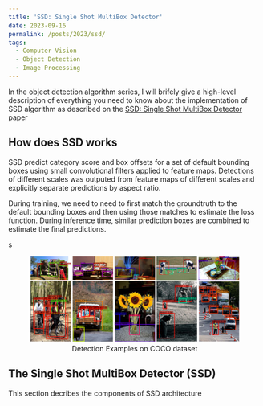 ```yaml
---
title: 'SSD: Single Shot MultiBox Detector'
date: 2023-09-16
permalink: /posts/2023/ssd/
tags:
  - Computer Vision
  - Object Detection
  - Image Processing
---
```


In the object detection algorithm series, I will brifely give a high-level description of everything you need to know about the implementation of SSD algorithm as described on the [SSD: Single Shot MultiBox Detector](https://arxiv.org/abs/1512.02325) paper

## How does SSD works

SSD predict category score and box offsets for a set of default bounding boxes using small convolutional filters applied to feature maps. Detections of different scales was outputed from feature maps of different scales and explicitly separate predictions by aspect ratio.

During training, we need to need to first match the groundtruth to the default bounding boxes and then using those matches to estimate the loss function. During inference time, similar prediction boxes are combined to estimate the final predictions.

<head>
    <style type="text/css">
        figure{text-align: center;}
        figcaption{text-align: center;}
    </style>
</head>s

<figure>
    <img src='/images/posts/ssd/detection_examples_coco.jpg'>
    <figcaption>Detection Examples on COCO dataset</figcaption>
</figure>

## The Single Shot MultiBox Detector (SSD)
This section decribes the components of SSD architecture

